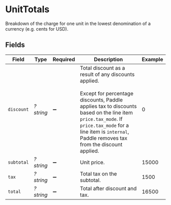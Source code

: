 # UnitTotals

Breakdown of the charge for one unit in the lowest denomination of a currency (e.g. cents for USD).


## Fields

| Field                                                                                                                                                                                                                                                            | Type                                                                                                                                                                                                                                                             | Required                                                                                                                                                                                                                                                         | Description                                                                                                                                                                                                                                                      | Example                                                                                                                                                                                                                                                          |
| ---------------------------------------------------------------------------------------------------------------------------------------------------------------------------------------------------------------------------------------------------------------- | ---------------------------------------------------------------------------------------------------------------------------------------------------------------------------------------------------------------------------------------------------------------- | ---------------------------------------------------------------------------------------------------------------------------------------------------------------------------------------------------------------------------------------------------------------- | ---------------------------------------------------------------------------------------------------------------------------------------------------------------------------------------------------------------------------------------------------------------- | ---------------------------------------------------------------------------------------------------------------------------------------------------------------------------------------------------------------------------------------------------------------- |
| `discount`                                                                                                                                                                                                                                                       | *?string*                                                                                                                                                                                                                                                        | :heavy_minus_sign:                                                                                                                                                                                                                                               | Total discount as a result of any discounts applied.<br/><br/>Except for percentage discounts, Paddle applies tax to discounts based on the line item `price.tax_mode`. If `price.tax_mode` for a line item is `internal`, Paddle removes tax from the discount applied. | 0                                                                                                                                                                                                                                                                |
| `subtotal`                                                                                                                                                                                                                                                       | *?string*                                                                                                                                                                                                                                                        | :heavy_minus_sign:                                                                                                                                                                                                                                               | Unit price.                                                                                                                                                                                                                                                      | 15000                                                                                                                                                                                                                                                            |
| `tax`                                                                                                                                                                                                                                                            | *?string*                                                                                                                                                                                                                                                        | :heavy_minus_sign:                                                                                                                                                                                                                                               | Total tax on the subtotal.                                                                                                                                                                                                                                       | 1500                                                                                                                                                                                                                                                             |
| `total`                                                                                                                                                                                                                                                          | *?string*                                                                                                                                                                                                                                                        | :heavy_minus_sign:                                                                                                                                                                                                                                               | Total after discount and tax.                                                                                                                                                                                                                                    | 16500                                                                                                                                                                                                                                                            |